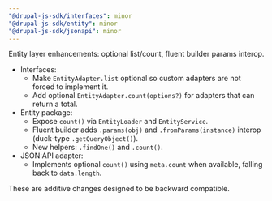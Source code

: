 ```yaml
---
"@drupal-js-sdk/interfaces": minor
"@drupal-js-sdk/entity": minor
"@drupal-js-sdk/jsonapi": minor
---
```


Entity layer enhancements: optional list/count, fluent builder params interop.

- Interfaces:
  - Make `EntityAdapter.list` optional so custom adapters are not forced to implement it.
  - Add optional `EntityAdapter.count(options?)` for adapters that can return a total.
- Entity package:
  - Expose `count()` via `EntityLoader` and `EntityService`.
  - Fluent builder adds `.params(obj)` and `.fromParams(instance)` interop (duck-type `.getQueryObject()`).
  - New helpers: `.findOne()` and `.count()`.
- JSON:API adapter:
  - Implements optional `count()` using `meta.count` when available, falling back to `data.length`.

These are additive changes designed to be backward compatible.

